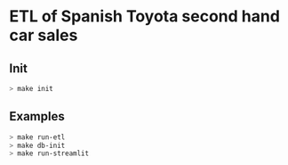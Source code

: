 # ETL of Spanish Toyota second hand car sales

## Init

```sh
> make init
```

## Examples

```sh
> make run-etl
> make db-init
> make run-streamlit
```
